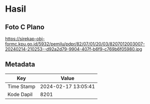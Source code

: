 # Hasil

## Foto C Plano

https://sirekap-obj-formc.kpu.go.id/5932/pemilu/pdpr/82/07/01/20/03/8207012003007-20240214-210253--d92a2d79-9904-407f-b6f9-c769b6f05980.jpg


## Metadata

| Key        | Value               |
| ---------- | ------------------- |
| Time Stamp | 2024-02-17 13:05:41 |
| Kode Dapil | 8201                |



